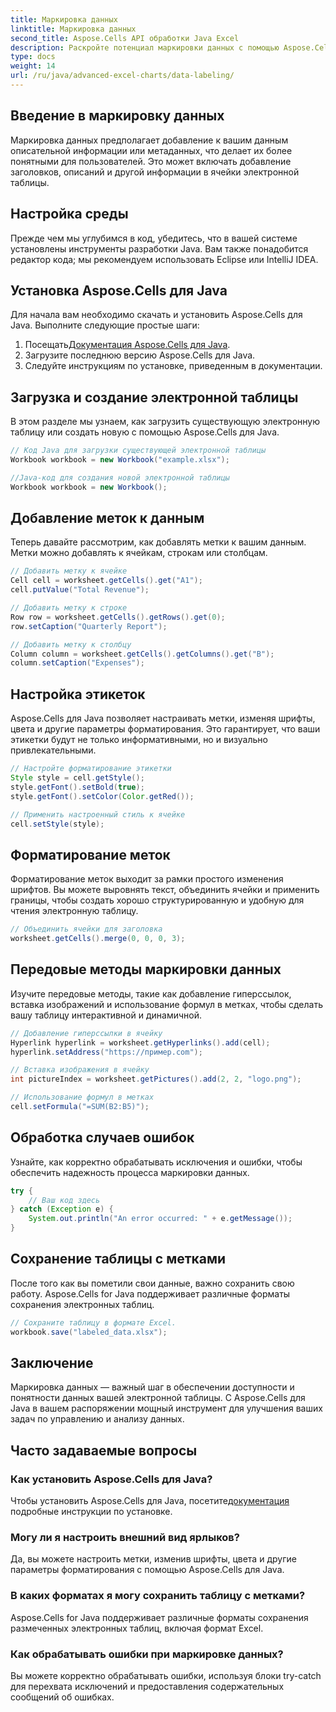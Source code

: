 ```yaml
---
title: Маркировка данных
linktitle: Маркировка данных
second_title: Aspose.Cells API обработки Java Excel
description: Раскройте потенциал маркировки данных с помощью Aspose.Cells для Java. Изучите пошаговые методы.
type: docs
weight: 14
url: /ru/java/advanced-excel-charts/data-labeling/
---
```


## Введение в маркировку данных

Маркировка данных предполагает добавление к вашим данным описательной информации или метаданных, что делает их более понятными для пользователей. Это может включать добавление заголовков, описаний и другой информации в ячейки электронной таблицы.

## Настройка среды

Прежде чем мы углубимся в код, убедитесь, что в вашей системе установлены инструменты разработки Java. Вам также понадобится редактор кода; мы рекомендуем использовать Eclipse или IntelliJ IDEA.

## Установка Aspose.Cells для Java

Для начала вам необходимо скачать и установить Aspose.Cells для Java. Выполните следующие простые шаги:

1.  Посещать[Документация Aspose.Cells для Java](https://reference.aspose.com/cells/java/).
2. Загрузите последнюю версию Aspose.Cells для Java.
3. Следуйте инструкциям по установке, приведенным в документации.

## Загрузка и создание электронной таблицы

В этом разделе мы узнаем, как загрузить существующую электронную таблицу или создать новую с помощью Aspose.Cells для Java.

```java
// Код Java для загрузки существующей электронной таблицы
Workbook workbook = new Workbook("example.xlsx");

//Java-код для создания новой электронной таблицы
Workbook workbook = new Workbook();
```

## Добавление меток к данным

Теперь давайте рассмотрим, как добавлять метки к вашим данным. Метки можно добавлять к ячейкам, строкам или столбцам.

```java
// Добавить метку к ячейке
Cell cell = worksheet.getCells().get("A1");
cell.putValue("Total Revenue");

// Добавить метку к строке
Row row = worksheet.getCells().getRows().get(0);
row.setCaption("Quarterly Report");

// Добавить метку к столбцу
Column column = worksheet.getCells().getColumns().get("B");
column.setCaption("Expenses");
```

## Настройка этикеток

Aspose.Cells для Java позволяет настраивать метки, изменяя шрифты, цвета и другие параметры форматирования. Это гарантирует, что ваши этикетки будут не только информативными, но и визуально привлекательными.

```java
// Настройте форматирование этикетки
Style style = cell.getStyle();
style.getFont().setBold(true);
style.getFont().setColor(Color.getRed());

// Применить настроенный стиль к ячейке
cell.setStyle(style);
```

## Форматирование меток

Форматирование меток выходит за рамки простого изменения шрифтов. Вы можете выровнять текст, объединить ячейки и применить границы, чтобы создать хорошо структурированную и удобную для чтения электронную таблицу.

```java
// Объединить ячейки для заголовка
worksheet.getCells().merge(0, 0, 0, 3);
```

## Передовые методы маркировки данных

Изучите передовые методы, такие как добавление гиперссылок, вставка изображений и использование формул в метках, чтобы сделать вашу таблицу интерактивной и динамичной.

```java
// Добавление гиперссылки в ячейку
Hyperlink hyperlink = worksheet.getHyperlinks().add(cell);
hyperlink.setAddress("https://пример.com");

// Вставка изображения в ячейку
int pictureIndex = worksheet.getPictures().add(2, 2, "logo.png");

// Использование формул в метках
cell.setFormula("=SUM(B2:B5)");
```

## Обработка случаев ошибок

Узнайте, как корректно обрабатывать исключения и ошибки, чтобы обеспечить надежность процесса маркировки данных.

```java
try {
    // Ваш код здесь
} catch (Exception e) {
    System.out.println("An error occurred: " + e.getMessage());
}
```

## Сохранение таблицы с метками

После того как вы пометили свои данные, важно сохранить свою работу. Aspose.Cells for Java поддерживает различные форматы сохранения электронных таблиц.

```java
// Сохраните таблицу в формате Excel.
workbook.save("labeled_data.xlsx");
```

## Заключение

Маркировка данных — важный шаг в обеспечении доступности и понятности данных вашей электронной таблицы. С Aspose.Cells для Java в вашем распоряжении мощный инструмент для улучшения ваших задач по управлению и анализу данных.

## Часто задаваемые вопросы

### Как установить Aspose.Cells для Java?

 Чтобы установить Aspose.Cells для Java, посетите[документация](https://reference.aspose.com/cells/java/) подробные инструкции по установке.

### Могу ли я настроить внешний вид ярлыков?

Да, вы можете настроить метки, изменив шрифты, цвета и другие параметры форматирования с помощью Aspose.Cells для Java.

### В каких форматах я могу сохранить таблицу с метками?

Aspose.Cells for Java поддерживает различные форматы сохранения размеченных электронных таблиц, включая формат Excel.

### Как обрабатывать ошибки при маркировке данных?

Вы можете корректно обрабатывать ошибки, используя блоки try-catch для перехвата исключений и предоставления содержательных сообщений об ошибках.
